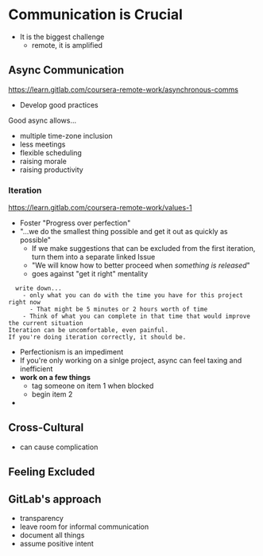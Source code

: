 # Communication is Crucial
- It is the biggest challenge
  - remote, it is amplified

## Async Communication 
https://learn.gitlab.com/coursera-remote-work/asynchronous-comms
- Develop good practices

Good async allows...
- multiple time-zone inclusion
- less meetings
- flexible scheduling
- raising morale
- raising productivity

### Iteration
https://learn.gitlab.com/coursera-remote-work/values-1
- Foster "Progress over perfection"
- "...we do the smallest thing possible and get it out as quickly as possible"
  - If we make suggestions that can be excluded from the first iteration, turn them into a separate linked Issue
  - "We will know how to better proceed when _something is released_"
  - goes against "get it right" mentality


```text
  write down... 
    - only what you can do with the time you have for this project right now
      - That might be 5 minutes or 2 hours worth of time 
    - Think of what you can complete in that time that would improve the current situation
Iteration can be uncomfortable, even painful.  
If you're doing iteration correctly, it should be.
```
- Perfectionism is an impediment
- If you're only working on a sinlge project, async can feel taxing and inefficient
- **work on a few things**
  - tag someone on item 1 when blocked
  - begin item 2
- 

## Cross-Cultural
- can cause complication

## Feeling Excluded

## GitLab's approach
- transparency
- leave room for informal communication
- document all things
- assume positive intent


